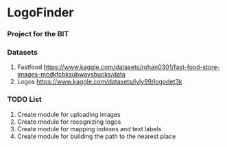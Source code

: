 # LogoFinder

### Project for the BIT

### Datasets
1. Fastfood https://www.kaggle.com/datasets/rohan0301/fast-food-store-images-mcdkfcbksubwaysbucks/data
2. Logos https://www.kaggle.com/datasets/lyly99/logodet3k

### TODO List
1. Create module for uploading images
2. Create module for recognizing logos
3. Create module for mapping indexes and text labels
4. Create module for building the path to the nearest place